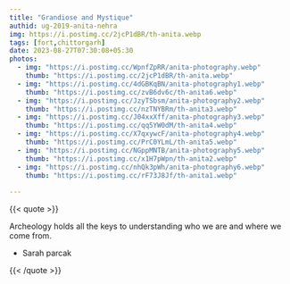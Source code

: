 ```yaml
---
title: "Grandiose and Mystique"
authid: ug-2019-anita-nehra
img: https://i.postimg.cc/2jcP1dBR/th-anita.webp
tags: [fort,chittorgarh]
date: 2023-08-27T07:30:08+05:30
photos:
  - img: "https://i.postimg.cc/WpnfZpRR/anita-photography.webp"
    thumb: "https://i.postimg.cc/2jcP1dBR/th-anita.webp"
  - img: "https://i.postimg.cc/4dGBKqBN/anita-photography1.webp"
    thumb: "https://i.postimg.cc/zvB6dv6c/th-anita6.webp"
  - img: "https://i.postimg.cc/JzyTSbsm/anita-photography2.webp"
    thumb: "https://i.postimg.cc/nzTNYBRm/th-anita3.webp"
  - img: "https://i.postimg.cc/J04xxXff/anita-photography3.webp"
    thumb: "https://i.postimg.cc/qq5YW0dM/th-anita4.webp"
  - img: "https://i.postimg.cc/X7qxywcF/anita-photography4.webp"
    thumb: "https://i.postimg.cc/PrC0YLmL/th-anita5.webp"
  - img: "https://i.postimg.cc/NGppMNTB/anita-photography5.webp"
    thumb: "https://i.postimg.cc/x1H7pWpn/th-anita2.webp"
  - img: "https://i.postimg.cc/nhQk3pWh/anita-photography6.webp"
    thumb: "https://i.postimg.cc/rF73J8Jf/th-anita1.webp"
  
---
```


{{< quote >}}

Archeology holds all the keys to understanding who we are and where we come from.

- Sarah parcak

{{< /quote >}}
